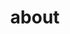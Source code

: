 ---
layout: aboutUs
permalink: about
folderName: about
lang: en
fileName: about
companyName: safevideokit
domain : com
noBox: true
title: about
---